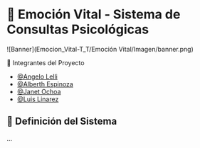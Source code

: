 
# 🧠 Emoción Vital - Sistema de Consultas Psicológicas

![Banner](Emocion_Vital-T_T/Emoción Vital/Imagen/banner.png)

👥 Integrantes del Proyecto

- [@Angelo Lelli](https://github.com/angelolelli)
- [@Alberth Espinoza](https://github.com/Aruajeg)
- [@Janet Ochoa](https://github.com/Ja-n3t-777)
- [@Luis Linarez](https://github.com/LuisAngelLinarez)

## 🌟 Definición del Sistema  
...